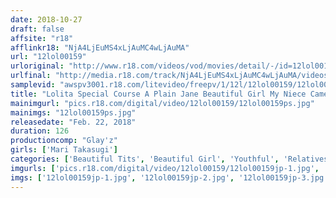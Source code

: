 ```yaml
---
date: 2018-10-27
draft: false
affsite: "r18"
afflinkr18: "NjA4LjEuMS4xLjAuMC4wLjAuMA"
url: "12lol00159"
urloriginal: "http://www.r18.com/videos/vod/movies/detail/-/id=12lol00159"
urlfinal: "http://media.r18.com/track/NjA4LjEuMS4xLjAuMC4wLjAuMA/videos/vod/movies/detail/-/id=12lol00159"
samplevid: "awspv3001.r18.com/litevideo/freepv/1/12l/12lol00159/12lol00159_dmb_w.mp4"
title: "Lolita Special Course A Plain Jane Beautiful Girl My Niece Came Back Home After A Few Years And Now She's All Grown Up An Only Child Mari Mari Takasugi"
mainimgurl: "pics.r18.com/digital/video/12lol00159/12lol00159ps.jpg"
mainimgs: "12lol00159ps.jpg"
releasedate: "Feb. 22, 2018"
duration: 126
productioncomp: "Glay'z"
girls: ['Mari Takasugi']
categories: ['Beautiful Tits', 'Beautiful Girl', 'Youthful', 'Relatives', 'Featured Actress', 'Creampie', 'Hi-Def']
imgurls: ['pics.r18.com/digital/video/12lol00159/12lol00159jp-1.jpg', 'pics.r18.com/digital/video/12lol00159/12lol00159jp-2.jpg', 'pics.r18.com/digital/video/12lol00159/12lol00159jp-3.jpg', 'pics.r18.com/digital/video/12lol00159/12lol00159jp-4.jpg', 'pics.r18.com/digital/video/12lol00159/12lol00159jp-5.jpg', 'pics.r18.com/digital/video/12lol00159/12lol00159jp-6.jpg', 'pics.r18.com/digital/video/12lol00159/12lol00159jp-7.jpg', 'pics.r18.com/digital/video/12lol00159/12lol00159jp-8.jpg', 'pics.r18.com/digital/video/12lol00159/12lol00159jp-9.jpg', 'pics.r18.com/digital/video/12lol00159/12lol00159jp-10.jpg', 'pics.r18.com/digital/video/12lol00159/12lol00159jp-11.jpg', 'pics.r18.com/digital/video/12lol00159/12lol00159jp-12.jpg', 'pics.r18.com/digital/video/12lol00159/12lol00159jp-13.jpg', 'pics.r18.com/digital/video/12lol00159/12lol00159jp-14.jpg', 'pics.r18.com/digital/video/12lol00159/12lol00159jp-15.jpg', 'pics.r18.com/digital/video/12lol00159/12lol00159jp-16.jpg', 'pics.r18.com/digital/video/12lol00159/12lol00159jp-17.jpg', 'pics.r18.com/digital/video/12lol00159/12lol00159jp-18.jpg', 'pics.r18.com/digital/video/12lol00159/12lol00159jp-19.jpg', 'pics.r18.com/digital/video/12lol00159/12lol00159jp-20.jpg']
imgs: ['12lol00159jp-1.jpg', '12lol00159jp-2.jpg', '12lol00159jp-3.jpg', '12lol00159jp-4.jpg', '12lol00159jp-5.jpg', '12lol00159jp-6.jpg', '12lol00159jp-7.jpg', '12lol00159jp-8.jpg', '12lol00159jp-9.jpg', '12lol00159jp-10.jpg', '12lol00159jp-11.jpg', '12lol00159jp-12.jpg', '12lol00159jp-13.jpg', '12lol00159jp-14.jpg', '12lol00159jp-15.jpg', '12lol00159jp-16.jpg', '12lol00159jp-17.jpg', '12lol00159jp-18.jpg', '12lol00159jp-19.jpg', '12lol00159jp-20.jpg']
---
```

